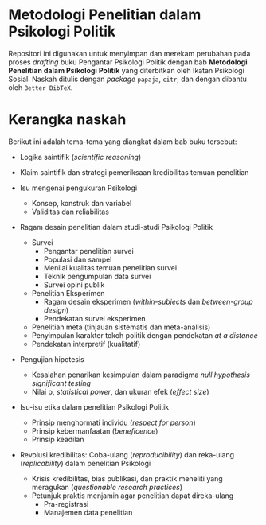 # Metodologi Penelitian dalam Psikologi Politik

Repositori ini digunakan untuk menyimpan dan merekam perubahan pada proses *drafting* buku Pengantar Psikologi Politik dengan bab **Metodologi Penelitian dalam Psikologi Politik** yang diterbitkan oleh Ikatan Psikologi Sosial.
Naskah ditulis dengan *package* `papaja`, `citr`, dan dengan dibantu oleh `Better BibTeX`.

# Kerangka naskah
Berikut ini adalah tema-tema yang diangkat dalam bab buku tersebut:
* Logika saintifik (*scientific reasoning*)
* Klaim saintifik dan strategi pemeriksaan kredibilitas temuan penelitian

* Isu mengenai pengukuran Psikologi
  - Konsep, konstruk dan variabel
  - Validitas dan reliabilitas

* Ragam desain penelitian dalam studi-studi Psikologi Politik
  - Survei
    * Pengantar penelitian survei
    * Populasi dan sampel
    * Menilai kualitas temuan penelitian survei
    * Teknik pengumpulan data survei
    * Survei opini publik
  - Penelitian Eksperimen
    * Ragam desain eksperimen (*within-subjects* dan *between-group design*)
    * Pendekatan survei eksperimen
  - Penelitian meta (tinjauan sistematis dan meta-analisis)
  - Penyimpulan karakter tokoh politik dengan pendekatan *at a distance*
  - Pendekatan interpretif (kualitatif)

* Pengujian hipotesis
  - Kesalahan penarikan kesimpulan dalam paradigma *null hypothesis significant testing*
  - Nilai p, *statistical power*, dan ukuran efek (*effect size*)

* Isu-isu etika dalam penelitian Psikologi Politik
  - Prinsip menghormati individu (*respect for person*)
  - Prinsip kebermanfaatan (*beneficence*)
  - Prinsip keadilan
  
* Revolusi kredibilitas: Coba-ulang (*reproducibility*) dan reka-ulang (*replicability*) dalam penelitian Psikologi
  - Krisis kredibilitas, bias publikasi, dan praktik meneliti yang meragukan (*questionable research practices*)
  - Petunjuk praktis menjamin agar penelitian dapat direka-ulang
    - Pra-registrasi
    - Manajemen data penelitian
